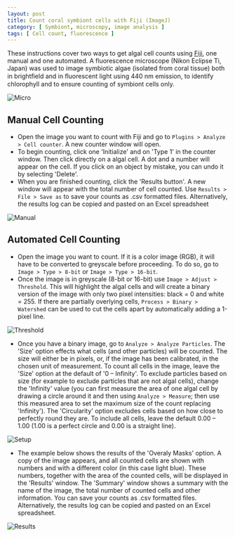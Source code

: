 ```yaml
---
layout: post
title: Count coral symbiont cells with Fiji (ImageJ)
category: [ Symbiont, microscopy, image analysis ]
tags: [ Cell count, fluorescence ]
---
```


These instructions cover two ways to get algal cell counts using [Fiji](https://imagej.net/Fiji), one manual and one automated. A fluorescence microscope (Nikon Eclipse Ti, Japan) was used to image symbiotic algae (isolated from coral tissue) both in brightﬁeld and in ﬂuorescent light using 440 nm emission, to identify chlorophyll and to ensure counting of symbiont cells only. 

![Micro]({{site.baseurl}}/images/Microscope_images.png "Micro")

## Manual Cell Counting
- Open the image you want to count with Fiji and go to `Plugins > Analyze > Cell counter`. A new counter window will open.
- To begin counting, click one 'Initialize' and on 'Type 1' in the counter window. Then click directly on a algal cell. A dot and a number will appear on the cell. If you click on an object by mistake, you can undo it by selecting 'Delete'. 
- When you are finished counting, click the 'Results button'. A new window will appear with the total number of cell counted. Use `Results > File > Save as` to save your counts as .csv formatted files. Alternatively, the results log can be copied and pasted on an Excel spreadsheet

![Manual]({{site.baseurl}}/images/Manual_count.jpg "Manual")

## Automated Cell Counting
- Open the image you want to count. If it is a color image (RGB), it will have to be converted to greyscale before proceeding. To do so, go to `Image > Type > 8-bit` or `Image > Type > 16-bit`. 
- Once the image is in greyscale (8-bit or 16-bit) use `Image > Adjust > Threshold`. This will highlight the algal cells and will create a binary version of the image with only two pixel intensities: black = 0 and white = 255. 
If there are partially overlying cells, `Process > Binary > Watershed` can be used to cut the cells apart by automatically adding a 1-pixel line.

![Threshold]({{site.baseurl}}/images/Threshold.jpg "Threshold")

- Once you have a binary image, go to `Analyze > Analyze Particles`. The 'Size' option effects what cells (and other particles) will be counted. The size will either be in pixels, or, if the image has been calibrated, in the chosen unit of measurement. To count all cells in the image, leave the 'Size' option at the default of '0 – Infinity'. To exclude particles based on size (for example to exclude particles that are not algal cells), change the 'Infinity' value (you can first measure the area of one algal cell by drawing a circle around it and then using `Analyze > Measure`; then use this measured area to set the maximum size of the count replacing 'Infinity').
The 'Circularity' option excludes cells based on how close to perfectly round they are. To include all cells, leave the default 0.00 – 1.00 (1.00 is a perfect circle and 0.00 is a straight line). 

![Setup]({{site.baseurl}}/images/Count_setup.jpg "Setup")

- The example below shows the results of the 'Overaly Masks' option. A copy of the image appears, and all counted cells are shown with numbers and with a different color (in this case light blue). These numbers, together with the area of the counted cells, will be displayed in the 'Results' window. The 'Summary' window shows a summary with the name of the image, the total number of counted cells and other information. 
You can save your counts as .csv formatted files. Alternatively, the results log can be copied and pasted on an Excel spreadsheet.

![Results]({{site.baseurl}}/images/Count_results.jpg "Results")
